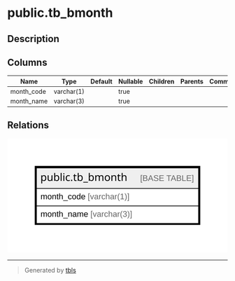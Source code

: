 # public.tb_bmonth

## Description

## Columns

| Name | Type | Default | Nullable | Children | Parents | Comment |
| ---- | ---- | ------- | -------- | -------- | ------- | ------- |
| month_code | varchar(1) |  | true |  |  |  |
| month_name | varchar(3) |  | true |  |  |  |

## Relations

![er](public.tb_bmonth.svg)

---

> Generated by [tbls](https://github.com/k1LoW/tbls)
